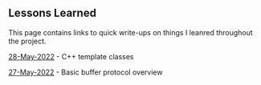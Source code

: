 ## Lessons Learned

This page contains links to quick write-ups on things I leanred throughout the project.

[28-May-2022](lessons/cpp_template_class.md) - C++ template classes

[27-May-2022](lessons/python_buffer_protocol.md) - Basic buffer protocol overview

